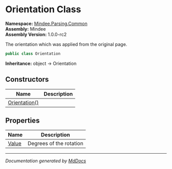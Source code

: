 ﻿<!--  
  <auto-generated>   
    The contents of this file were generated by a tool.  
    Changes to this file may be list if the file is regenerated  
  </auto-generated>   
-->

# Orientation Class

**Namespace:** [Mindee.Parsing.Common](../index.md)  
**Assembly:** Mindee  
**Assembly Version:** 1.0.0\-rc2

The orientation which was applied from the original page.

```csharp
public class Orientation
```

**Inheritance:** object → Orientation

## Constructors

| Name                                   | Description |
| -------------------------------------- | ----------- |
| [Orientation()](constructors/index.md) |             |

## Properties

| Name                         | Description             |
| ---------------------------- | ----------------------- |
| [Value](properties/Value.md) | Degrees of the rotation |

___

*Documentation generated by [MdDocs](https://github.com/ap0llo/mddocs)*

